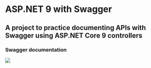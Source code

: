 ﻿#  ASP.NET 9 with Swagger

## A project to practice documenting APIs with Swagger using ASP.NET Core 9 controllers


### Swagger documentation
![](home_page_mvc.gif)
